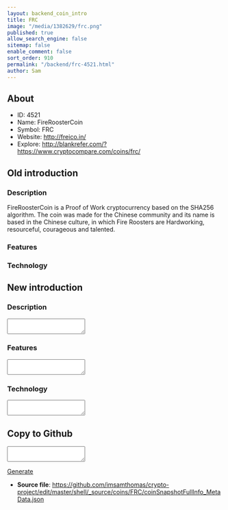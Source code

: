 ```yaml
---
layout: backend_coin_intro
title: FRC
image: "/media/1382629/frc.png"
published: true
allow_search_engine: false
sitemap: false
enable_comment: false
sort_order: 910
permalink: "/backend/frc-4521.html"
author: Sam
---
```


## About

- ID: 4521
- Name: FireRoosterCoin
- Symbol: FRC
- Website: http://freico.in/
- Explore: http://blankrefer.com/?https://www.cryptocompare.com/coins/frc/


## Old introduction

### Description

<p><span>FireRoosterCoin is a Proof of Work cryptocurrency based on the SHA256 algorithm. The coin was made for the Chinese community and its name is based in the Chinese culture, in which Fire Roosters are Hardworking, resourceful, courageous and talented.</span></p>

### Features


### Technology




## New introduction


### Description
<textarea id="meta_description" name="description"></textarea>

### Features
<textarea id="meta_features" name="features"></textarea>

### Technology
<textarea id="meta_technology" name="technology"></textarea>


## Copy to Github

<textarea id="coinsnapshotfullinfo_metadata"></textarea>

<a href="#gen" onclick="generateMetaDatJson()">Generate</a>

- **Source file**: <a href="https://github.com/imsamthomas/crypto-project/edit/master/shell/_source/coins/FRC/coinSnapshotFullInfo_MetaData.json">https://github.com/imsamthomas/crypto-project/edit/master/shell/_source/coins/FRC/coinSnapshotFullInfo_MetaData.json</a>

